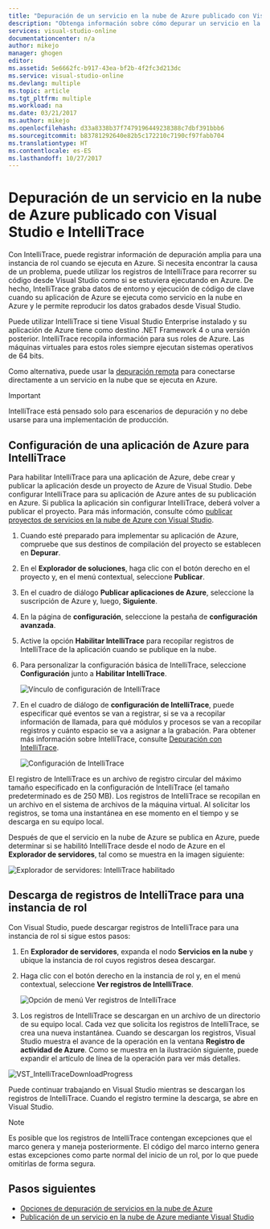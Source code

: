 ```yaml
---
title: "Depuración de un servicio en la nube de Azure publicado con Visual Studio e IntelliTrace | Microsoft Docs"
description: "Obtenga información sobre cómo depurar un servicio en la nube con Visual Studio e IntelliTrace"
services: visual-studio-online
documentationcenter: n/a
author: mikejo
manager: ghogen
editor: 
ms.assetid: 5e6662fc-b917-43ea-bf2b-4f2fc3d213dc
ms.service: visual-studio-online
ms.devlang: multiple
ms.topic: article
ms.tgt_pltfrm: multiple
ms.workload: na
ms.date: 03/21/2017
ms.author: mikejo
ms.openlocfilehash: d33a8338b37f7479196449238388c7dbf391bbb6
ms.sourcegitcommit: b83781292640e82b5c172210c7190cf97fabb704
ms.translationtype: HT
ms.contentlocale: es-ES
ms.lasthandoff: 10/27/2017
---
```

# <a name="debugging-a-published-azure-cloud-service-with-visual-studio-and-intellitrace"></a>Depuración de un servicio en la nube de Azure publicado con Visual Studio e IntelliTrace
Con IntelliTrace, puede registrar información de depuración amplia para una instancia de rol cuando se ejecuta en Azure. Si necesita encontrar la causa de un problema, puede utilizar los registros de IntelliTrace para recorrer su código desde Visual Studio como si se estuviera ejecutando en Azure. De hecho, IntelliTrace graba datos de entorno y ejecución de código de clave  cuando su aplicación de Azure se ejecuta como servicio en la nube en Azure y le permite reproducir los datos grabados desde Visual Studio. 

Puede utilizar IntelliTrace si tiene Visual Studio Enterprise instalado y su aplicación de Azure tiene como destino .NET Framework 4 o una versión posterior. IntelliTrace recopila información para sus roles de Azure. Las máquinas virtuales para estos roles siempre ejecutan sistemas operativos de 64 bits.

Como alternativa, puede usar la [depuración remota](http://go.microsoft.com/fwlink/p/?LinkId=623041) para conectarse directamente a un servicio en la nube que se ejecuta en Azure.

> [!IMPORTANT]
> IntelliTrace está pensado solo para escenarios de depuración y no debe usarse para una implementación de producción.
> 

## <a name="configure-an-azure-application-for-intellitrace"></a>Configuración de una aplicación de Azure para IntelliTrace
Para habilitar IntelliTrace para una aplicación de Azure, debe crear y publicar la aplicación desde un proyecto de Azure de Visual Studio. Debe configurar IntelliTrace para su aplicación de Azure antes de su publicación en Azure. Si publica la aplicación sin configurar IntelliTrace, deberá volver a publicar el proyecto. Para más información, consulte cómo [publicar proyectos de servicios en la nube de Azure con Visual Studio](http://go.microsoft.com/fwlink/p/?LinkId=623012).

1. Cuando esté preparado para implementar su aplicación de Azure, compruebe que sus destinos de compilación del proyecto se establecen en **Depurar**.

1. En el **Explorador de soluciones**, haga clic con el botón derecho en el proyecto y, en el menú contextual, seleccione **Publicar**.
   
1. En el cuadro de diálogo **Publicar aplicaciones de Azure**, seleccione la suscripción de Azure y, luego, **Siguiente**.

1. En la página de **configuración**, seleccione la pestaña de **configuración avanzada**.

1. Active la opción **Habilitar IntelliTrace** para recopilar registros de IntelliTrace de la aplicación cuando se publique en la nube.
   
1. Para personalizar la configuración básica de IntelliTrace, seleccione **Configuración** junto a **Habilitar IntelliTrace**.

    ![Vínculo de configuración de IntelliTrace](./media/vs-azure-tools-intellitrace-debug-published-cloud-services/intellitrace-settings-link.png)
   
1. En el cuadro de diálogo de **configuración de IntelliTrace**, puede especificar qué eventos se van a registrar, si se va a recopilar información de llamada, para qué módulos y procesos se van a recopilar registros y cuánto espacio se va a asignar a la grabación. Para obtener más información sobre IntelliTrace, consulte [Depuración con IntelliTrace](http://go.microsoft.com/fwlink/?LinkId=214468).
   
    ![Configuración de IntelliTrace](./media/vs-azure-tools-intellitrace-debug-published-cloud-services/IC519063.png)

El registro de IntelliTrace es un archivo de registro circular del máximo tamaño especificado en la configuración de IntelliTrace (el tamaño predeterminado es de 250 MB). Los registros de IntelliTrace se recopilan en un archivo en el sistema de archivos de la máquina virtual. Al solicitar los registros, se toma una instantánea en ese momento en el tiempo y se descarga en su equipo local.

Después de que el servicio en la nube de Azure se publica en Azure, puede determinar si se habilitó IntelliTrace desde el nodo de Azure en el **Explorador de servidores**, tal como se muestra en la imagen siguiente:

![Explorador de servidores: IntelliTrace habilitado](./media/vs-azure-tools-intellitrace-debug-published-cloud-services/IC744134.png)

## <a name="download-intellitrace-logs-for-a-role-instance"></a>Descarga de registros de IntelliTrace para una instancia de rol
Con Visual Studio, puede descargar registros de IntelliTrace para una instancia de rol si sigue estos pasos:

1. En **Explorador de servidores**, expanda el nodo **Servicios en la nube** y ubique la instancia de rol cuyos registros desea descargar. 

1. Haga clic con el botón derecho en la instancia de rol y, en el menú contextual, seleccione **Ver registros de IntelliTrace**. 

    ![Opción de menú Ver registros de IntelliTrace](./media/vs-azure-tools-intellitrace-debug-published-cloud-services/view-intellitrace-logs.png)

1. Los registros de IntelliTrace se descargan en un archivo de un directorio de su equipo local. Cada vez que solicita los registros de IntelliTrace, se crea una nueva instantánea. Cuando se descargan los registros, Visual Studio muestra el avance de la operación en la ventana **Registro de actividad de Azure**. Como se muestra en la ilustración siguiente, puede expandir el artículo de línea de la operación para ver más detalles.

![VST_IntelliTraceDownloadProgress](./media/vs-azure-tools-intellitrace-debug-published-cloud-services/IC745551.png)

Puede continuar trabajando en Visual Studio mientras se descargan los registros de IntelliTrace. Cuando el registro termine la descarga, se abre en Visual Studio.

> [!NOTE]
> Es posible que los registros de IntelliTrace contengan excepciones que el marco genera y maneja posteriormente. El código del marco interno genera estas excepciones como parte normal del inicio de un rol, por lo que puede omitirlas de forma segura.
> 
> 

## <a name="next-steps"></a>Pasos siguientes
- [Opciones de depuración de servicios en la nube de Azure](vs-azure-tools-debugging-cloud-services-overview.md)
- [Publicación de un servicio en la nube de Azure mediante Visual Studio](vs-azure-tools-publishing-a-cloud-service.md)